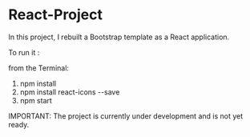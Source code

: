 # React-Project

In this project, I rebuilt a Bootstrap template as a React application.

To run it :

from the Terminal:

1) npm install
2) npm install react-icons --save
3) npm start

IMPORTANT: 
The project is currently under development and is not yet ready.
